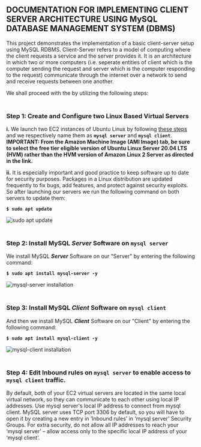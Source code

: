 ## DOCUMENTATION FOR IMPLEMENTING CLIENT SERVER ARCHITECTURE USING MySQL DATABASE MANAGEMENT SYSTEM (DBMS)

This project demonstrates the implementation of a basic client-server setup using MySQL RDBMS. Client-Server refers to a model of computing where the client requests a service and the server provides it. It is an architecture in which two or more computers (i.e. seperate entities of client which is the computer sending the request and server which is the computer responding to the request) communicate through the internet over a network to send and receive requests between one another.

We shall proceed with the by utilizing the following steps:


### <br>Step 1: Create and Configure two Linux Based Virtual Servers<br/>

**i.** We launch two EC2 instances of Ubuntu Linux by following [these steps](https://docs.aws.amazon.com/AWSEC2/latest/UserGuide/EC2_GetStarted.html#ec2-launch-instance) and we respectively name them as **`mysql server`** and **`mysql client`**.  __IMPORTANT: From the Amazon Machine Image (AMI Image) tab, be sure to select the free tier eligible version of Ubuntu Linux Server 20.04 LTS (HVM) rather than the HVM version of Amazon Linux 2 Server as directed in the link.__

**ii.** It is especially important and good practice to keep software up to date for security purposes. Packages in a Linux distribution are updated frequently to fix bugs, add features, and protect against security exploits. So after launching our servers we run the following command on both servers to update them:

**`$ sudo apt update`**

![sudo apt update](https://github.com/QBDev0ps/DevOps-Cloud-projects/assets/140855364/041248b2-4d11-482b-814f-26d31fcac19b)


### <br>Step 2: Install MySQL *Server* Software on **`mysql server`** <br/>

We install MySQL _**Server**_ Software on our "Server" by entering the following command:

**`$ sudo apt install mysql-server -y`**

![mysql-server installation](https://github.com/QBDev0ps/DevOps-Cloud-projects/assets/140855364/21156ca6-0d05-4df8-82c2-6cde82ccf4dc)


### <br>Step 3: Install MySQL *Client* Software on **`mysql client`** <br/>

And then we install MySQL _**Client**_ Software on our "Client" by entering the following command:

**`$ sudo apt install mysql-client -y`**

![mysql-client installation](https://github.com/QBDev0ps/DevOps-Cloud-projects/assets/140855364/072942eb-73e3-4575-8a2a-8d065e2d4ec5)


### <br>Step 4: Edit Inbound rules on **`mysql server`** to enable access to **`mysql client`** traffic. <br/>

By default, both of your EC2 virtual servers are located in the same local virtual network, so they can communicate to each other using local IP addresses. Use mysql server's local IP address to connect from mysql client. MySQL server uses TCP port 3306 by default, so you will have to open it by creating a new entry in ‘Inbound rules’ in ‘mysql server’ Security Groups. For extra security, do not allow all IP addresses to reach your ‘mysql server’ – allow access only to the specific local IP address of your ‘mysql client’.
